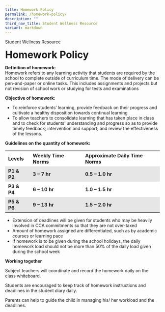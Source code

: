 ```yaml
---
title: Homework Policy
permalink: /homework-policy/
description: ""
third_nav_title: Student Wellness Resource
variant: markdown
---
```

Student Wellness Resource

**<font size="6">Homework Policy</font>**

**Definition of homework:**  
Homework refers to any learning activity that students are required by the school to complete outside of curriculum time. The mode of delivery can be pen-and-paper or online tasks. This includes assignments and projects but not revision of school work or studying for tests and examinations

**Objective of homework:**

*   To reinforce students’ learning, provide feedback on their progress and cultivate a healthy disposition towards continual learning
*   To allow teachers to consolidate learning that has taken place in class and to check for students’ understanding and progress so as to provide timely feedback; intervention and support; and review the effectiveness of the lessons.  
      
    

**Guidelines on the quantity of homework:**

<table style="box-sizing: inherit; border-collapse: collapse; border-spacing: 0px; width: 712.225px; max-width: 100%;"><tbody style="box-sizing: inherit;"><tr style="box-sizing: inherit; background: rgb(255, 255, 255);"><td style="box-sizing: inherit; padding: 5px 10px;"><strong style="box-sizing: inherit; font-weight: bold;">Levels</strong><strong style="box-sizing: inherit; font-weight: bold;"></strong></td><td style="box-sizing: inherit; padding: 5px 10px;"><strong style="box-sizing: inherit; font-weight: bold;">Weekly Time Norms</strong><strong style="box-sizing: inherit; font-weight: bold;"></strong></td><td style="box-sizing: inherit; padding: 5px 10px;"><strong style="box-sizing: inherit; font-weight: bold;">Approximate Daily Time Norms</strong><strong style="box-sizing: inherit; font-weight: bold;"></strong></td></tr><tr style="box-sizing: inherit; background: rgb(230, 230, 230);"><td style="box-sizing: inherit; padding: 5px 10px;"><strong style="box-sizing: inherit; font-weight: bold;">P1 &amp; P2</strong><strong style="box-sizing: inherit; font-weight: bold;"></strong></td><td style="box-sizing: inherit; padding: 5px 10px;"><strong style="box-sizing: inherit; font-weight: bold;">3<span>&nbsp;</span></strong><strong style="box-sizing: inherit; font-weight: bold;">–</strong><strong style="box-sizing: inherit; font-weight: bold;"><span>&nbsp;</span>7 hr</strong><strong style="box-sizing: inherit; font-weight: bold;"></strong></td><td style="box-sizing: inherit; padding: 5px 10px;"><strong style="box-sizing: inherit; font-weight: bold;">0.5<span>&nbsp;</span></strong><strong style="box-sizing: inherit; font-weight: bold;">–</strong><strong style="box-sizing: inherit; font-weight: bold;"><span>&nbsp;</span>1.0 hr</strong><strong style="box-sizing: inherit; font-weight: bold;"></strong></td></tr><tr style="box-sizing: inherit; background: rgb(255, 255, 255);"><td style="box-sizing: inherit; padding: 5px 10px;"><strong style="box-sizing: inherit; font-weight: bold;">P3 &amp; P4</strong><strong style="box-sizing: inherit; font-weight: bold;"></strong></td><td style="box-sizing: inherit; padding: 5px 10px;"><strong style="box-sizing: inherit; font-weight: bold;">6<span>&nbsp;</span></strong><strong style="box-sizing: inherit; font-weight: bold;">–</strong><strong style="box-sizing: inherit; font-weight: bold;"><span>&nbsp;</span>10 hr</strong><strong style="box-sizing: inherit; font-weight: bold;"></strong></td><td style="box-sizing: inherit; padding: 5px 10px;"><strong style="box-sizing: inherit; font-weight: bold;">1.0 – 1.5 hr</strong><strong style="box-sizing: inherit; font-weight: bold;"></strong></td></tr><tr style="box-sizing: inherit; background: rgb(230, 230, 230);"><td style="box-sizing: inherit; padding: 5px 10px;"><strong style="box-sizing: inherit; font-weight: bold;">P5 &amp; P6</strong><strong style="box-sizing: inherit; font-weight: bold;"></strong></td><td style="box-sizing: inherit; padding: 5px 10px;"><strong style="box-sizing: inherit; font-weight: bold;">9<span>&nbsp;</span></strong><strong style="box-sizing: inherit; font-weight: bold;">–</strong><strong style="box-sizing: inherit; font-weight: bold;"><span>&nbsp;</span>13 hr</strong><strong style="box-sizing: inherit; font-weight: bold;"></strong></td><td style="box-sizing: inherit; padding: 5px 10px;"><strong style="box-sizing: inherit; font-weight: bold;">1.5 – 2.0 hr</strong><strong style="box-sizing: inherit; font-weight: bold;"></strong></td></tr></tbody></table>

*   Extension of deadlines will be given for students who may be heavily involved in CCA commitments so that they are not over-taxed
*   Amount of homework assigned are differentiated, such as by academic courses or learning pace
*   If homework is to be given during the school holidays, the daily homework load should not be more than 50% of the daily load given during the school week

**Working together**

Subject teachers will coordinate and record the homework daily on the class whiteboard.

Students are encouraged to keep track of homework instructions and deadlines in the student diary daily.

Parents can help to guide the child in managing his/ her workload and the deadlines.